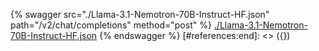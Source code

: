 [#references:start]: <> ({ "template": "openapi" })
{% swagger src="./Llama-3.1-Nemotron-70B-Instruct-HF.json" path="/v2/chat/completions" method="post" %}
[./Llama-3.1-Nemotron-70B-Instruct-HF.json](./Llama-3.1-Nemotron-70B-Instruct-HF.json)
{% endswagger %}
[#references:end]: <> ({})